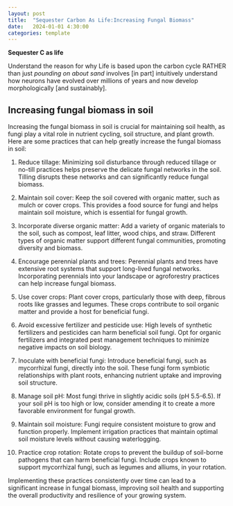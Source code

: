 ```yaml
---
layout: post
title:  "Sequester Carbon As Life:Increasing Fungal Biomass"
date:   2024-01-01 4:30:00
categories: template
---
```



**Sequester C as life**

Understand the reason for why Life is based upon the carbon cycle RATHER than just *pounding on about sand* involves [in part] intuitively understand how neurons have evolved over millions of years and now develop morphologically [and sustainably].

## Increasing fungal biomass in soil

Increasing the fungal biomass in soil is crucial for maintaining soil health, as fungi play a vital role in nutrient cycling, soil structure, and plant growth. Here are some practices that can help greatly increase the fungal biomass in soil:

1. Reduce tillage: Minimizing soil disturbance through reduced tillage or no-till practices helps preserve the delicate fungal networks in the soil. Tilling disrupts these networks and can significantly reduce fungal biomass.

2. Maintain soil cover: Keep the soil covered with organic matter, such as mulch or cover crops. This provides a food source for fungi and helps maintain soil moisture, which is essential for fungal growth.

3. Incorporate diverse organic matter: Add a variety of organic materials to the soil, such as compost, leaf litter, wood chips, and straw. Different types of organic matter support different fungal communities, promoting diversity and biomass.

4. Encourage perennial plants and trees: Perennial plants and trees have extensive root systems that support long-lived fungal networks. Incorporating perennials into your landscape or agroforestry practices can help increase fungal biomass.

5. Use cover crops: Plant cover crops, particularly those with deep, fibrous roots like grasses and legumes. These crops contribute to soil organic matter and provide a host for beneficial fungi.

6. Avoid excessive fertilizer and pesticide use: High levels of synthetic fertilizers and pesticides can harm beneficial soil fungi. Opt for organic fertilizers and integrated pest management techniques to minimize negative impacts on soil biology.

7. Inoculate with beneficial fungi: Introduce beneficial fungi, such as mycorrhizal fungi, directly into the soil. These fungi form symbiotic relationships with plant roots, enhancing nutrient uptake and improving soil structure.

8. Manage soil pH: Most fungi thrive in slightly acidic soils (pH 5.5-6.5). If your soil pH is too high or low, consider amending it to create a more favorable environment for fungal growth.

9. Maintain soil moisture: Fungi require consistent moisture to grow and function properly. Implement irrigation practices that maintain optimal soil moisture levels without causing waterlogging.

10. Practice crop rotation: Rotate crops to prevent the buildup of soil-borne pathogens that can harm beneficial fungi. Include crops known to support mycorrhizal fungi, such as legumes and alliums, in your rotation.

Implementing these practices consistently over time can lead to a significant increase in fungal biomass, improving soil health and supporting the overall productivity and resilience of your growing system.